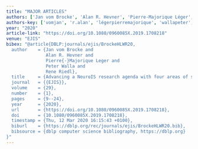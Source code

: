 ```yaml
---
title: "MAJOR ARTICLES"
authors: ['Jan vom Brocke', 'Alan R. Hevner', 'Pierre-Majorique Léger', 'Peter Walla', 'René Riedl']
authors-key: ['vomjan', 'r.alan', 'légerpierremajorique', 'wallapeter', 'riedlrené']
year: "2020"
article-link: "https://doi.org/10.1080/0960085X.2019.1708218"
venue: "EJIS"
bibex: "@article{DBLP:journals/ejis/BrockeHLWR20,
  author    = {Jan vom Brocke and
               Alan R. Hevner and
               Pierre{-}Majorique Leger and
               Peter Walla and
               Rene Riedl},
  title     = {Advancing a NeuroIS research agenda with four areas of societal contributions},
  journal   = {{EJIS}},
  volume    = {29},
  number    = {1},
  pages     = {9--24},
  year      = {2020},
  url       = {https://doi.org/10.1080/0960085X.2019.1708218},
  doi       = {10.1080/0960085X.2019.1708218},
  timestamp = {Thu, 12 Mar 2020 16:15:43 +0100},
  biburl    = {https://dblp.org/rec/journals/ejis/BrockeHLWR20.bib},
  bibsource = {dblp computer science bibliography, https://dblp.org}
}"
---
```

